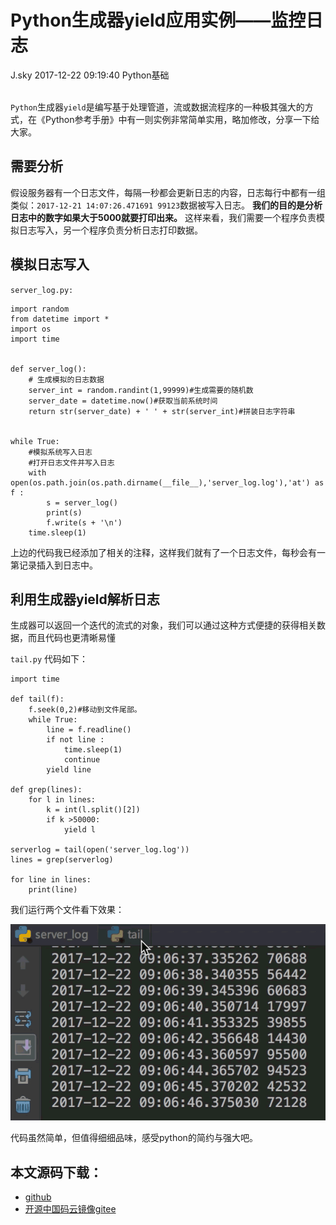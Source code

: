 <div class="blog-article">
<h1 class="title">Python生成器yield应用实例——监控日志</h1>
<span class="author">J.sky</span>
<span class="time">2017-12-22 09:19:40</span>
<span class="tag">Python基础</span>
</div>
</br>

`Python`生成器`yield`是编写基于处理管道，流或数据流程序的一种极其强大的方式，在《Python参考手册》中有一则实例非常简单实用，略加修改，分享一下给大家。

## 需要分析

假设服务器有一个日志文件，每隔一秒都会更新日志的内容，日志每行中都有一组类似：`2017-12-21 14:07:26.471691 99123`数据被写入日志。
**我们的目的是分析日志中的数字如果大于5000就要打印出来。**
这样来看，我们需要一个程序负责模拟日志写入，另一个程序负责分析日志打印数据。

## 模拟日志写入

`server_log.py:`

    import random
    from datetime import *
    import os
    import time
    
    
    def server_log():
        # 生成模拟的日志数据
        server_int = random.randint(1,99999)#生成需要的随机数
        server_date = datetime.now()#获取当前系统时间
        return str(server_date) + ' ' + str(server_int)#拼装日志字符串
    
    
    while True:
        #模拟系统写入日志
        #打开日志文件并写入日志
        with open(os.path.join(os.path.dirname(__file__),'server_log.log'),'at') as f :
            s = server_log()
            print(s)
            f.write(s + '\n')
        time.sleep(1)


上边的代码我已经添加了相关的注释，这样我们就有了一个日志文件，每秒会有一第记录插入到日志中。

## 利用生成器yield解析日志

生成器可以返回一个迭代的流式的对象，我们可以通过这种方式便捷的获得相关数据，而且代码也更清晰易懂

`tail.py` 代码如下：

    import time

    def tail(f):
        f.seek(0,2)#移动到文件尾部。
        while True:
            line = f.readline()
            if not line :
                time.sleep(1)
                continue
            yield line
    
    def grep(lines):
        for l in lines:
            k = int(l.split()[2])
            if k >50000:
                yield l
    
    serverlog = tail(open('server_log.log'))
    lines = grep(serverlog)
    
    for line in lines:
        print(line)

我们运行两个文件看下效果：


![输入图片说明](/assets/images/media/upload/2017/12/QQ20171222-090710-HD1.gif)

代码虽然简单，但值得细细品味，感受python的简约与强大吧。

## 本文源码下载：

+ [github](https://github.com/bosichong/17python.com/tree/master/deftest)
+ [开源中国码云镜像gitee](https://gitee.com/J_Sky/17python.com/tree/master/deftest)